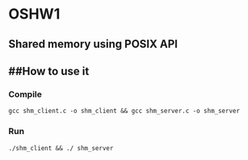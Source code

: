 # OSHW1
## Shared memory using POSIX API

##How to use it
---
### Compile
	gcc shm_client.c -o shm_client && gcc shm_server.c -o shm_server
### Run
	./shm_client && ./ shm_server
